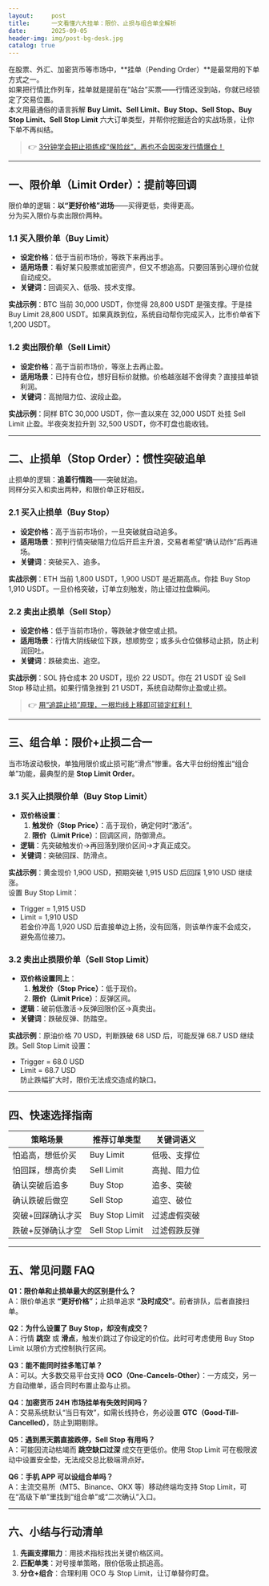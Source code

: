 ```yaml
---
layout:     post
title:      一文看懂六大挂单：限价、止损与组合单全解析
date:       2025-09-05
header-img: img/post-bg-desk.jpg
catalog: true
---
```


在股票、外汇、加密货币等市场中，**挂单（Pending Order）**是最常用的下单方式之一。  
如果把行情比作列车，挂单就是提前在“站台”买票——行情还没到站，你就已经锁定了交易位置。  
本文用最通俗的语言拆解 **Buy Limit、Sell Limit、Buy Stop、Sell Stop、Buy Stop Limit、Sell Stop Limit** 六大订单类型，并帮你挖掘适合的实战场景，让你下单不再纠结。

> 👉 [3分钟学会把止损练成“保险丝”，再也不会因突发行情爆仓！](https://okxdog.com/)

---

## 一、限价单（Limit Order）：提前等回调

限价单的逻辑：**以“更好价格”进场**——买得更低，卖得更高。  
分为买入限价与卖出限价两种。

### 1.1 买入限价单（Buy Limit）

- **设定价格**：低于当前市场价，等跌下来再出手。  
- **适用场景**：看好某只股票或加密资产，但又不想追高。只要回落到心理价位就自动成交。  
- **关键词**：回调买入、低吸、技术支撑。

**实战示例**：BTC 当前 30,000 USDT，你觉得 28,800 USDT 是强支撑。于是挂 Buy Limit 28,800 USDT。如果真跌到位，系统自动帮你完成买入，比市价单省下 1,200 USDT。

### 1.2 卖出限价单（Sell Limit）

- **设定价格**：高于当前市场价，等涨上去再止盈。  
- **适用场景**：已持有仓位，想好目标价就撤。价格越涨越不舍得卖？直接挂单锁利润。  
- **关键词**：高抛阻力位、波段止盈。

**实战示例**：同样 BTC 30,000 USDT，你一直以来在 32,000 USDT 处挂 Sell Limit 止盈。半夜突发拉升到 32,500 USDT，你不盯盘也能收钱。

---

## 二、止损单（Stop Order）：惯性突破追单

止损单的逻辑：**追着行情跑**——突破就追。  
同样分买入和卖出两种，和限价单正好相反。

### 2.1 买入止损单（Buy Stop）

- **设定价格**：高于当前市场价，一旦突破就自动追多。  
- **适用场景**：预判行情突破阻力位后开启主升浪，交易者希望“确认动作”后再进场。  
- **关键词**：突破买入、追多。

**实战示例**：ETH 当前 1,800 USDT，1,900 USDT 是近期高点。你挂 Buy Stop 1,910 USDT。一旦价格突破，订单立刻触发，防止错过拉盘瞬间。

### 2.2 卖出止损单（Sell Stop）

- **设定价格**：低于当前市场价，等跌破才做空或止损。  
- **适用场景**：行情大阴线破位下跌，想顺势空；或多头仓位做移动止损，防止利润回吐。  
- **关键词**：跌破卖出、追空。

**实战示例**：SOL 持仓成本 20 USDT，现价 22 USDT。你在 21 USDT 设 Sell Stop 移动止损。如果行情急挫到 21 USDT，系统自动帮你止盈或止损。

> 👉 [用“追踪止损”原理，一根均线上移即可锁定红利！](https://okxdog.com/)

---

## 三、组合单：限价+止损二合一

当市场波动极快，单独用限价或止损可能“滑点”惨重。各大平台纷纷推出“组合单”功能，最典型的是 **Stop Limit Order**。

### 3.1 买入止损限价单（Buy Stop Limit）

- **双价格设置**：  
  1. **触发价（Stop Price）**：高于现价，确定何时“激活”。  
  2. **限价（Limit Price）**：回调区间，防御滑点。  
- **逻辑**：先突破触发价→再回落到限价区间→才真正成交。  
- **关键词**：突破回踩、防滑点。

**实战示例**：黄金现价 1,900 USD，预期突破 1,915 USD 后回踩 1,910 USD 继续涨。  
设置 Buy Stop Limit：  
- Trigger = 1,915 USD  
- Limit  = 1,910 USD  
若金价冲高 1,920 USD 后直接单边上扬，没有回落，则该单作废不会成交，避免高位接刀。

### 3.2 卖出止损限价单（Sell Stop Limit）

- **双价格设置同上**：  
  1. **触发价（Stop Price）**：低于现价。  
  2. **限价（Limit Price）**：反弹区间。  
- **逻辑**：破前低激活→反弹回限价区→真卖出。  
- **关键词**：跌破反弹、防踏空。

**实战示例**：原油价格 70 USD，判断跌破 68 USD 后，可能反弹 68.7 USD 继续跌。Sell Stop Limit 设置：  
- Trigger = 68.0 USD  
- Limit  = 68.7 USD  
防止跌幅扩大时，限价无法成交造成的缺口。

---

## 四、快速选择指南

| 策略场景           | 推荐订单类型      | 关键词语义        |
|--------------------|------------------|-------------------|
| 怕追高，想低价买   | Buy Limit        | 低吸、支撑位      |
| 怕回踩，想高价卖   | Sell Limit       | 高抛、阻力位      |
| 确认突破后追多     | Buy Stop         | 追多、突破        |
| 确认跌破后做空     | Sell Stop        | 追空、破位        |
| 突破+回踩确认才买  | Buy Stop Limit   | 过滤虚假突破      |
| 跌破+反弹确认才空  | Sell Stop Limit  | 过滤假跌反弹      |

---

## 五、常见问题 FAQ

**Q1：限价单和止损单最大的区别是什么？**  
A：限价单追求 **“更好价格”**；止损单追求 **“及时成交”**。前者排队，后者直接扫单。

**Q2：为什么设置了 Buy Stop，却没有成交？**  
A：行情 **跳空** 或 **滑点**，触发价跳过了你设定的价位。此时可考虑使用 Buy Stop Limit 以限价方式控制执行区间。

**Q3：能不能同时挂多笔订单？**  
A：可以。大多数交易平台支持 **OCO（One-Cancels-Other）**：一方成交，另一方自动撤单，适合同时布置止盈与止损。

**Q4：加密货币 24H 市场挂单有失效时间吗？**  
A：交易系统默认“当日有效”，如需长线持仓，务必设置 **GTC（Good-Till-Cancelled）**，防止到期剔除。

**Q5：遇到黑天鹅直接跌停，Sell Stop 有用吗？**  
A：可能因流动枯竭而 **跳空缺口过深** 成交在更低价。使用 Stop Limit 可在极限波动中设置安全垫，无法成交总比极端滑点好。

**Q6：手机 APP 可以设组合单吗？**  
A：主流交易所（MT5、Binance、OKX 等）移动终端均支持 Stop Limit，可在“高级下单”里找到“组合单”或“二次确认”入口。

---

## 六、小结与行动清单

1. **先画支撑阻力**：用技术指标找出关键价格区间。  
2. **匹配单类**：对号接单策略，限价低吸止损追高。  
3. **分仓+组合**：合理利用 OCO 与 Stop Limit，让订单替你盯盘。